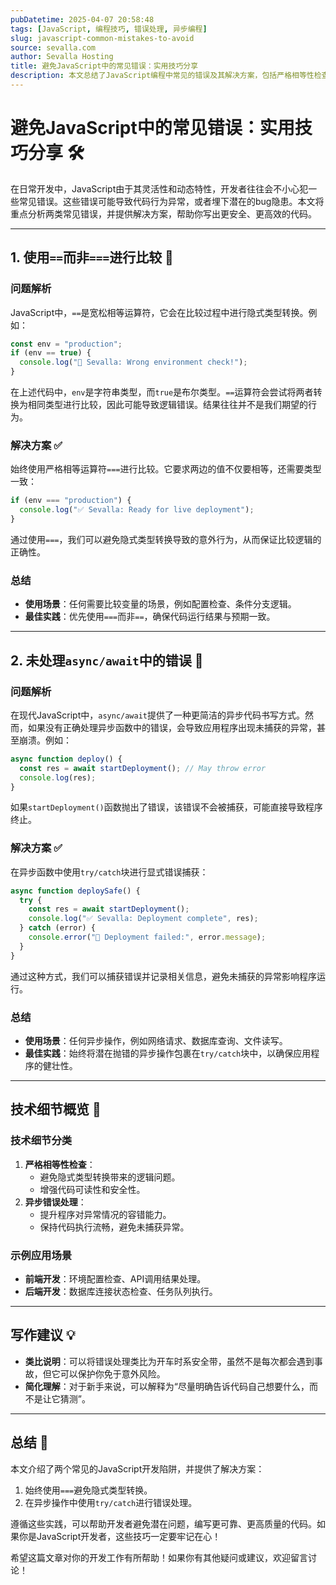```yaml
---
pubDatetime: 2025-04-07 20:58:48
tags: [JavaScript, 编程技巧, 错误处理, 异步编程]
slug: javascript-common-mistakes-to-avoid
source: sevalla.com
author: Sevalla Hosting
title: 避免JavaScript中的常见错误：实用技巧分享
description: 本文总结了JavaScript编程中常见的错误及其解决方案，包括严格相等性检查和异步错误处理的最佳实践，帮助开发者编写更安全、高效的代码。
---
```


# 避免JavaScript中的常见错误：实用技巧分享 🛠️

在日常开发中，JavaScript由于其灵活性和动态特性，开发者往往会不小心犯一些常见错误。这些错误可能导致代码行为异常，或者埋下潜在的bug隐患。本文将重点分析两类常见错误，并提供解决方案，帮助你写出更安全、更高效的代码。

---

## 1. 使用`==`而非`===`进行比较 🚨

### 问题解析

JavaScript中，`==`是宽松相等运算符，它会在比较过程中进行隐式类型转换。例如：

```javascript
const env = "production";
if (env == true) {
  console.log("🚫 Sevalla: Wrong environment check!");
}
```

在上述代码中，`env`是字符串类型，而`true`是布尔类型。`==`运算符会尝试将两者转换为相同类型进行比较，因此可能导致逻辑错误。结果往往并不是我们期望的行为。

### 解决方案 ✅

始终使用严格相等运算符`===`进行比较。它要求两边的值不仅要相等，还需要类型一致：

```javascript
if (env === "production") {
  console.log("✅ Sevalla: Ready for live deployment");
}
```

通过使用`===`，我们可以避免隐式类型转换导致的意外行为，从而保证比较逻辑的正确性。

### 总结

- **使用场景**：任何需要比较变量的场景，例如配置检查、条件分支逻辑。
- **最佳实践**：优先使用`===`而非`==`，确保代码运行结果与预期一致。

---

## 2. 未处理`async/await`中的错误 🚨

### 问题解析

在现代JavaScript中，`async/await`提供了一种更简洁的异步代码书写方式。然而，如果没有正确处理异步函数中的错误，会导致应用程序出现未捕获的异常，甚至崩溃。例如：

```javascript
async function deploy() {
  const res = await startDeployment(); // May throw error
  console.log(res);
}
```

如果`startDeployment()`函数抛出了错误，该错误不会被捕获，可能直接导致程序终止。

### 解决方案 ✅

在异步函数中使用`try/catch`块进行显式错误捕获：

```javascript
async function deploySafe() {
  try {
    const res = await startDeployment();
    console.log("✅ Sevalla: Deployment complete", res);
  } catch (error) {
    console.error("🚫 Deployment failed:", error.message);
  }
}
```

通过这种方式，我们可以捕获错误并记录相关信息，避免未捕获的异常影响程序运行。

### 总结

- **使用场景**：任何异步操作，例如网络请求、数据库查询、文件读写。
- **最佳实践**：始终将潜在抛错的异步操作包裹在`try/catch`块中，以确保应用程序的健壮性。

---

## 技术细节概览 📝

### 技术细节分类

1. **严格相等性检查**：
   - 避免隐式类型转换带来的逻辑问题。
   - 增强代码可读性和安全性。
2. **异步错误处理**：
   - 提升程序对异常情况的容错能力。
   - 保持代码执行流畅，避免未捕获异常。

### 示例应用场景

- **前端开发**：环境配置检查、API调用结果处理。
- **后端开发**：数据库连接状态检查、任务队列执行。

---

## 写作建议 💡

- **类比说明**：可以将错误处理类比为开车时系安全带，虽然不是每次都会遇到事故，但它可以保护你免于意外风险。
- **简化理解**：对于新手来说，可以解释为“尽量明确告诉代码自己想要什么，而不是让它猜测”。

---

## 总结 📌

本文介绍了两个常见的JavaScript开发陷阱，并提供了解决方案：

1. 始终使用`===`避免隐式类型转换。
2. 在异步操作中使用`try/catch`进行错误处理。

遵循这些实践，可以帮助开发者避免潜在问题，编写更可靠、更高质量的代码。如果你是JavaScript开发者，这些技巧一定要牢记在心！

希望这篇文章对你的开发工作有所帮助！如果你有其他疑问或建议，欢迎留言讨论！
